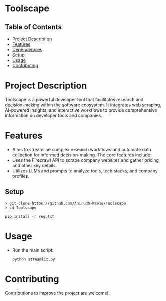 # Toolscape
## Table of Contents

- [Project Description](#Project-Description)
- [Features](#Features)
- [Dependencies](#Dependencies)
- [Setup](#Setup)
- [Usage](#Usage)
- [Contributing](#Contributing)

# Project Description
Toolscape is a powerful developer tool that facilitates research and decision-making within the software ecosystem. It integrates web scraping, Al-powered insights, and interactive workflows to provide comprehensive information on developer tools and companies.

# Features
- Aims to streamline complex research workflows and automate data collection for informed decision-making. The core features include:
- Uses the Firecrawl API to scrape company websites and gather pricing and other key details.
- Utilizes LLMs and prompts to analyze tools, tech stacks, and company profiles.
   
## Setup 

```
> git clone https://github.com/Anirudh-Kav1e/Toolscape
> cd Toolscape
```
```
pip install -r req.txt
```

# Usage
- Run the main script:
  ```
  python streamlit.py
  ```

# Contributing
Contributions to improve the project are welcome!.
